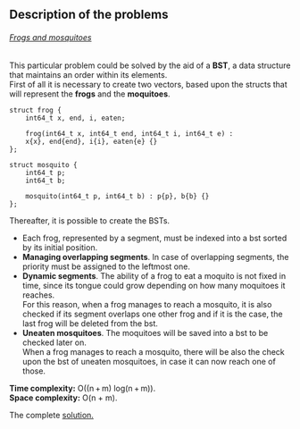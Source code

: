 ## Description of the problems

###### [Frogs and mosquitoes](https://codeforces.com/contest/609/problem/F?locale=en)

This particular problem could be solved by the aid of a **BST**, a data structure that maintains an order within its elements. <br>
First of all it is necessary to create two vectors, based upon the structs that will represent the **frogs** and the **moquitoes**. <br>
```
struct frog {
    int64_t x, end, i, eaten;

    frog(int64_t x, int64_t end, int64_t i, int64_t e) : 
    x{x}, end{end}, i{i}, eaten{e} {}
};

struct mosquito {
    int64_t p;
    int64_t b;

    mosquito(int64_t p, int64_t b) : p{p}, b{b} {}
};

```
Thereafter, it is possible to create the BSTs. <br>
- Each frog, represented by a segment, must be indexed into a bst sorted by its initial position.
- **Managing overlapping segments**.
In case of overlapping segments, the priority must be assigned to the leftmost one.
- **Dynamic segments**.
The ability of a frog to eat a moquito is not fixed in time, since its tongue could grow depending on how many moquitoes it reaches.<br>
For this reason, when a frog manages to reach a mosquito, it is also checked if its segment overlaps one other frog and if it is the case, the last frog will be deleted from the bst.
- **Uneaten mosquitoes**. The moquitoes will be saved into a bst to be checked later on. <br>
When a frog manages to reach a mosquito, there will be also the check upon the bst of uneaten mosquitoes, in case it can now reach one of those.

**Time complexity:** O((n + m) log(n + m)). <br>
**Space complexity:** O(n + m).

The complete [solution.](https://github.com/Claire-gip/CompetitiveProgramming-Unipi/blob/master/Lecture_05/frogs.cc)